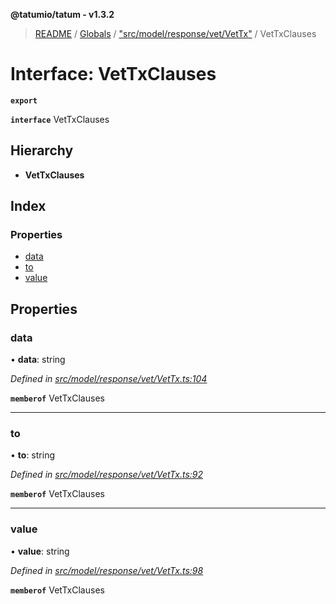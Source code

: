 **@tatumio/tatum - v1.3.2**

> [README](../README.md) / [Globals](../globals.md) / ["src/model/response/vet/VetTx"](../modules/_src_model_response_vet_vettx_.md) / VetTxClauses

# Interface: VetTxClauses

**`export`** 

**`interface`** VetTxClauses

## Hierarchy

* **VetTxClauses**

## Index

### Properties

* [data](_src_model_response_vet_vettx_.vettxclauses.md#data)
* [to](_src_model_response_vet_vettx_.vettxclauses.md#to)
* [value](_src_model_response_vet_vettx_.vettxclauses.md#value)

## Properties

### data

•  **data**: string

*Defined in [src/model/response/vet/VetTx.ts:104](https://github.com/tatumio/tatum-js/blob/b9ab1e4/src/model/response/vet/VetTx.ts#L104)*

**`memberof`** VetTxClauses

___

### to

•  **to**: string

*Defined in [src/model/response/vet/VetTx.ts:92](https://github.com/tatumio/tatum-js/blob/b9ab1e4/src/model/response/vet/VetTx.ts#L92)*

**`memberof`** VetTxClauses

___

### value

•  **value**: string

*Defined in [src/model/response/vet/VetTx.ts:98](https://github.com/tatumio/tatum-js/blob/b9ab1e4/src/model/response/vet/VetTx.ts#L98)*

**`memberof`** VetTxClauses
